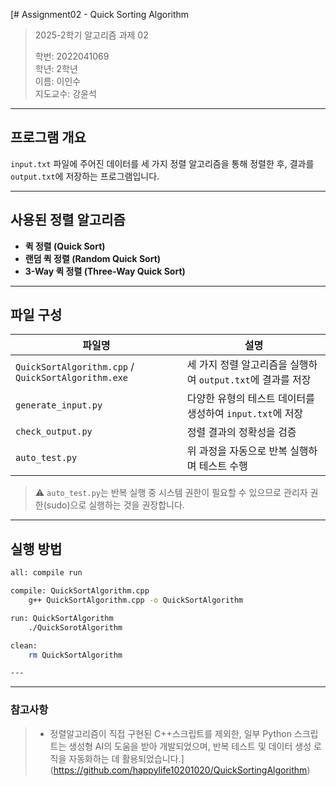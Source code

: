[#  Assignment02 - Quick Sorting Algorithm

> 2025-2학기 알고리즘 과제 02
> 
> 학번: 2022041069  
> 학년: 2학년  
> 이름: 이인수  
> 지도교수: 강윤석

---

##  프로그램 개요

`input.txt` 파일에 주어진 데이터를 세 가지 정렬 알고리즘을 통해 정렬한 후, 결과를 `output.txt`에 저장하는 프로그램입니다.

---

##  사용된 정렬 알고리즘

- **퀵 정렬 (Quick Sort)**
- **랜덤 퀵 정렬 (Random Quick Sort)**
- **3-Way 퀵 정렬 (Three-Way Quick Sort)**

---

##  파일 구성

| 파일명                                   | 설명 |
|---------------------------------------|------|
| `QuickSortAlgorithm.cpp` / `QuickSortAlgorithm.exe` | 세 가지 정렬 알고리즘을 실행하여 `output.txt`에 결과를 저장 |
| `generate_input.py`                   | 다양한 유형의 테스트 데이터를 생성하여 `input.txt`에 저장 |
| `check_output.py`                     | 정렬 결과의 정확성을 검증 |
| `auto_test.py`                        | 위 과정을 자동으로 반복 실행하며 테스트 수행 |

> ⚠️ `auto_test.py`는 반복 실행 중 시스템 권한이 필요할 수 있으므로 관리자 권한(sudo)으로 실행하는 것을 권장합니다.

---

##  실행 방법

```bash
all: compile run

compile: QuickSortAlgorithm.cpp
	g++ QuickSortAlgorithm.cpp -o QuickSortAlgorithm

run: QuickSortAlgorithm
	./QuickSorotAlgorithm

clean:
	rm QuickSortAlgorithm

---
```
---
### **참고사항**
> - 정렬알고리즘이 직접 구현된 C++스크립트를 제외한, 일부 Python 스크립트는 생성형 AI의 도움을 받아 개발되었으며, 반복 테스트 및 데이터 생성 로직을 자동화하는 데 활용되었습니다.](https://github.com/happylife10201020/QuickSortingAlgorithm)